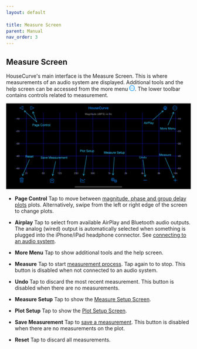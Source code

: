 ```yaml
---
layout: default

title: Measure Screen
parent: Manual
nav_order: 3
---
```


## Measure Screen
HouseCurve's main interface is the Measure Screen.  This is where measurements of an audio system are displayed.  Additional tools and the help screen can be accessed from the more menu <img src="/assets/img/more.png" alt="More" width="15">.  The lower toolbar contains controls related to measurement.

![measure screen](/assets/img/measure_screen.png "housecurve Measure screen")

- **Page Control** Tap to move between [magnitude, phase and group delay plots](/USAGE.md#plots) plots.  Alternatively, swipe from the left or right edge of the screen to change plots.

- **Airplay** Tap to select from available AirPlay and Bluetooth audio outputs.  The analog (wired) output is automatically selected when something is plugged into the iPhone/iPad headphone connector.  See [connecting to an audio system](/USAGE.md#connecting-to-an-audio-system).

- **More Menu** Tap to show additional tools and the help screen.

- **Measure** Tap to start [measurement process](/USAGE.md#measurement-process).  Tap again to to stop.  This button is disabled when not connected to an audio system.

- **Undo** Tap to discard the most recent measurement.  This button is disabled when there are no measurements.

- **Measure Setup** Tap to show the [Measure Setup Screen](measure_setup.md).

- **Plot Setup** Tap to show the [Plot Setup Screen](plot_setup.md).

- **Save Measurement** Tap to [save a measurement](plot_setup.md#saved-measurement).  This button is disabled when there are no measurements on the plot.

- **Reset** Tap to discard all measurements.


